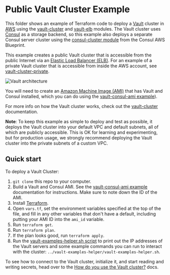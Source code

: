 # Public Vault Cluster Example 

This folder shows an example of Terraform code to deploy a [Vault](https://www.vaultproject.io/) cluster in 
[AWS](https://aws.amazon.com/) using the [vault-cluster](https://github.com/hashicorp/terraform-aws-vault/tree/refine/modules/vault-cluster) and [vault-elb](https://github.com/hashicorp/terraform-aws-vault/tree/refine/modules/vault-elb) 
modules. The Vault cluster uses [Consul](https://www.consul.io/) as a storage backend, so this example also deploys a 
separate Consul server cluster using the [consul-cluster 
module](https://github.com/hashicorp/terraform-aws-consul/tree/master/modules/consul-cluster) from the Consul AWS 
Blueprint.

This example creates a public Vault cluster that is accessible from the public Internet via an [Elastic Load Balancer 
(ELB)](https://aws.amazon.com/elasticloadbalancing/classicloadbalancer/). For an example of a private Vault cluster
that is accessible from inside the AWS account, see [vault-cluster-private](https://github.com/hashicorp/terraform-aws-vault/tree/refine/examples/vault-cluster-private).

![Vault architecture](https://github.com/hashicorp/terraform-aws-vault/blob/refine/_docs/architecture-elb.png?raw=true)

You will need to create an [Amazon Machine Image (AMI)](http://docs.aws.amazon.com/AWSEC2/latest/UserGuide/AMIs.html) 
that has Vault and Consul installed, which you can do using the [vault-consul-ami example](https://github.com/hashicorp/terraform-aws-vault/tree/refine/examples/vault-consul-ami)).  

For more info on how the Vault cluster works, check out the [vault-cluster](https://github.com/hashicorp/terraform-aws-vault/tree/refine/modules/vault-cluster) documentation.

**Note**: To keep this example as simple to deploy and test as possible, it deploys the Vault cluster into your default 
VPC and default subnets, all of which are publicly accessible. This is OK for learning and experimenting, but for 
production usage, we strongly recommend deploying the Vault cluster into the private subnets of a custom VPC.




## Quick start

To deploy a Vault Cluster:

1. `git clone` this repo to your computer.
1. Build a Vault and Consul AMI. See the [vault-consul-ami example](https://github.com/hashicorp/terraform-aws-vault/tree/refine/examples/vault-consul-ami) documentation for 
   instructions. Make sure to note down the ID of the AMI.
1. Install [Terraform](https://www.terraform.io/).
1. Open `vars.tf`, set the environment variables specified at the top of the file, and fill in any other variables that
   don't have a default, including putting your AMI ID into the `ami_id` variable.
1. Run `terraform get`.
1. Run `terraform plan`.
1. If the plan looks good, run `terraform apply`.
1. Run the [vault-examples-helper.sh script](https://github.com/hashicorp/terraform-aws-vault/tree/refine/examples/vault-examples-helper/vault-examples-helper.sh) to 
   print out the IP addresses of the Vault servers and some example commands you can run to interact with the cluster:
   `../vault-examples-helper/vault-examples-helper.sh`.
   
To see how to connect to the Vault cluster, initialize it, and start reading and writing secrets, head over to the 
[How do you use the Vault cluster?](https://github.com/hashicorp/terraform-aws-vault/tree/refine/modules/vault-cluster#how-do-you-use-the-vault-cluster) docs.
